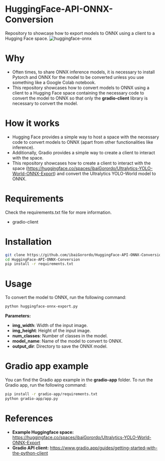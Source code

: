 # HuggingFace-API-ONNX-Conversion
 Repository to showcase how to export models to ONNX using a client to a Hugging Face space.
![huggingface-onnx](https://github.com/ibaiGorordo/HuggingFace-API-ONNX-Conversion/assets/43162939/573d11c4-84e6-4b7a-97bc-cba4ec3ba2b8)


# Why
 - Often times, to share ONNX inference models, it is necessary to install Pytorch and ONNX for the model to be converted unless you use something like a Google Colab notebook.
 - This repository showcases how to convert models to ONNX using a client to a Hugging Face space containing the necessary code to convert the model to ONNX so that only the **gradio-client** library is necessary to convert the model.

# How it works
 - Hugging Face provides a simple way to host a space with the necessary code to convert models to ONNX (apart from other functionalities like inference).
 - Additionally, Gradio provides a simple way to create a client to interact with the space.
 - This repository showcases how to create a client to interact with the space (https://huggingface.co/spaces/ibaiGorordo/Ultralytics-YOLO-World-ONNX-Export) and convert the Ultralytics YOLO-World model to ONNX.

# Requirements
Check the requirements.txt file for more information.
 - gradio-client

# Installation
```bash
git clone https://github.com/ibaiGorordo/HuggingFace-API-ONNX-Conversion.git
cd HuggingFace-API-ONNX-Conversion
pip install -r requirements.txt
```

# Usage
To convert the model to ONNX, run the following command:
```bash
python huggingface-onnx-export.py
```
**Parameters:**
 - **img_width**: Width of the input image.
 - **img_height**: Height of the input image.
 - **num_classes**: Number of classes in the model.
 - **model_name**: Name of the model to convert to ONNX.
 - **output_dir**: Directory to save the ONNX model.

# Gradio app example
You can find the Gradio app example in the **gradio-app** folder. To run the Gradio app, run the following command:
```bash
pip install -r gradio-app/requirements.txt
python gradio-app/app.py
```

# References
 - **Example Huggingface space:** https://huggingface.co/spaces/ibaiGorordo/Ultralytics-YOLO-World-ONNX-Export
 - **Gradio API client:** https://www.gradio.app/guides/getting-started-with-the-python-client
